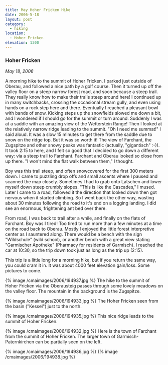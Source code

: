 ```yaml
---
title: May Hoher Fricken Hike
date: 2006-5-18
layout: post
category:
  - hiking
location:
  - Hoher Fricken
elevation: 1300
---
```


### Hoher Fricken
_May 18, 2006_

A morning hike to the summit of Hoher Fricken. I parked just outside of Oberau,
and followed a nice path by a golf course. Then it turned up off the valley
floor on a steep narrow forest road, and soon because a steep trail. They
really know how to make their trails steep around here! I continued up in many
switchbacks, crossing the occasional stream gully, and even using hands on a
rock step here and there. Eventually I reached a pleasant bowl with bands of
snow. Kicking steps up the snowfields slowed me down a bit, and I wondered if I
should go for the summit or turn around. Suddenly I was at a saddle with an
amazing view of the Wetterstein Range! Then I looked at the relatively narrow
ridge leading to the summit. "Oh I need me summat!" I said aloud. It was a slow
15 minutes to get there from the saddle due to snow on the ridge top. But it
was so worth it! The view of Farchant, the Zugspitze and other snowy peaks was
fantastic (actually, "gigantisch" :-)). It took 2:15 to here, and I felt so
good that I decided to go down a different way: via a steep trail to Farchant.
Farchant and Oberau looked so close from up there. "I won't mind the flat walk
between them," I thought.

Boy was this trail steep, and often snowcovered for the first 300 meters down.
I came to puzzling drop offs and small ascents where I paused and scanned the
map closely. Sometimes I had to grab onto Latschen and lower myself down steep
crumbly slopes. "This is like the Cascades," I mused. Later I came to a road,
followed it the direction that looked down then got nervous when it started
climbing. So I went back the other way, wasting about 30 minutes following the
road to it's end on a logging landing. I did see an enormous, frightening ant
bed over there.

From road, I was back to trail after a while, and finally on the flats of
Farchant. Boy was I tired! Too tired to run more than a few minutes at a time
on the road back to Oberau. Mostly I enjoyed the little forest interpretive
center as I sauntered along. There would be a bench with the sign "Wildschule"
(wild school), or another bench with a great view stating "Garmischer Apotheke"
(Pharmacy for residents of Garmisch). I reached the car at 10:30, so the trip
down took just as long as the trip up (2:15).

This trip is a little long for a morning hike, but if you return the same way,
you could cram it in. It was about 4000 feet elevation gain/loss. Some pictures
to come.

{% image /cmaimages/2006/194937.jpg %}
The hike to the summit of Hoher Fricken via the Oberausteig passes through some
lovely meadows on the valley floor. The mountain in the background is the
Zugspitze.

{% image /cmaimages/2006/194933.jpg %}
The Hoher Fricken seen from the basin ("Kessel") just to the north.

{% image /cmaimages/2006/194935.jpg %}
This nice ridge leads to the summit of Hoher Fricken.

{% image /cmaimages/2006/194932.jpg %}
Here is the town of Farchant from the summit of Hoher Fricken. The larger town
of Garmisch-Paternkirchen can be partially seen on the left.

{% image /cmaimages/2006/194936.jpg %}
{% image /cmaimages/2006/194938.jpg %}
